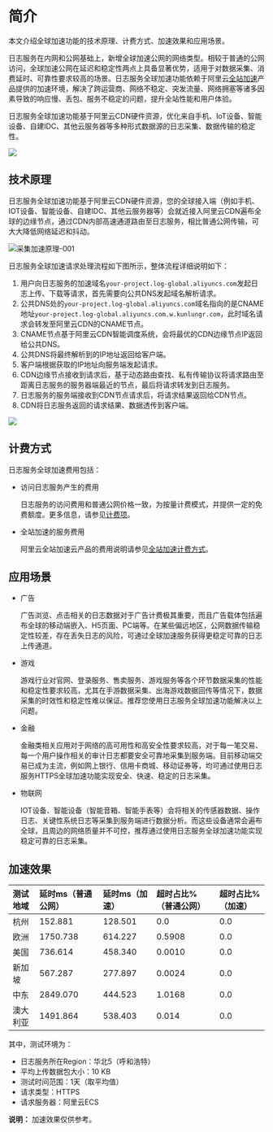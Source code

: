 # 简介

本文介绍全球加速功能的技术原理、计费方式、加速效果和应用场景。

日志服务在内网和公网基础上，新增全球加速公网的网络类型。相较于普通的公网访问，全球加速公网在延迟和稳定性两点上具备显著优势，适用于对数据采集、消费延时、可靠性要求较高的场景。日志服务全球加速功能依赖于阿里云[全站加速](https://www.aliyun.com/product/dcdn)产品提供的加速环境，解决了跨运营商、网络不稳定、突发流量、网络拥塞等诸多因素导致的响应慢、丢包、服务不稳定的问题，提升全站性能和用户体验。

日志服务全球加速功能基于阿里云CDN硬件资源，优化来自手机、IoT设备、智能设备、自建IDC、其他云服务器等多种形式数据源的日志采集、数据传输的稳定性。

![](https://static-aliyun-doc.oss-accelerate.aliyuncs.com/assets/img/zh-CN/5920559951/p8060.png)

## 技术原理

日志服务全球加速功能基于阿里云CDN硬件资源，您的全球接入端（例如手机、IOT设备、智能设备、自建IDC、其他云服务器等）会就近接入阿里云CDN遍布全球的边缘节点，通过CDN内部高速通道路由至日志服务，相比普通公网传输，可大大降低网络延迟和抖动。

![采集加速原理-001](https://static-aliyun-doc.oss-accelerate.aliyuncs.com/assets/img/zh-CN/5920559951/p94571.png)

日志服务全球加速请求处理流程如下图所示，整体流程详细说明如下：

1.  用户向日志服务的加速域名`your-project.log-global.aliyuncs.com`发起日志上传、下载等请求，首先需要向公共DNS发起域名解析请求。
2.  公共DNS处的`your-project.log-global.aliyuncs.com`域名指向的是CNAME地址`your-project.log-global.aliyuncs.com.w.kunlungr.com`，此时域名请求会转发至阿里云CDN的CNAME节点。
3.  CNAME节点基于阿里云CDN智能调度系统，会将最优的CDN边缘节点IP返回给公共DNS。
4.  公共DNS将最终解析到的IP地址返回给客户端。
5.  客户端根据获取的IP地址向服务端发起请求。
6.  CDN边缘节点接收到请求后，基于动态路由查找、私有传输协议将请求路由至距离日志服务的服务器端最近的节点，最后将请求转发到日志服务。
7.  日志服务的服务端接收到CDN节点请求后，将请求结果返回给CDN节点。
8.  CDN将日志服务返回的请求结果、数据透传到客户端。

![](https://static-aliyun-doc.oss-accelerate.aliyuncs.com/assets/img/zh-CN/5920559951/p8062.png)

## 计费方式

日志服务全球加速费用包括：

-   访问日志服务产生的费用

    日志服务的访问费用和普通公网价格一致，为按量计费模式，并提供一定的免费额度。更多信息，请参见[计费项](/cn.zh-CN/产品计费/计费项.md)。

-   全站加速的服务费用

    阿里云全站加速云产品的费用说明请参见[全站加速计费方式](https://www.aliyun.com/price/product?spm=5176.197032.1035646.btn4.10725df1wi3RBN#/dcdn/detail)。


## 应用场景

-   广告

    广告浏览、点击相关的日志数据对于广告计费极其重要，而且广告载体包括遍布全球的移动端嵌入、H5页面、PC端等。在某些偏远地区，公网数据传输稳定性较差，存在丢失日志的风险，可通过全球加速服务获得更稳定可靠的日志上传通道。

-   游戏

    游戏行业对官网、登录服务、售卖服务、游戏服务等各个环节数据采集的性能和稳定性要求较高，尤其在手游数据采集、出海游戏数据回传等情况下，数据采集的时效性和稳定性难以保证。推荐您使用日志服务全球加速功能解决以上问题。

-   金融

    金融类相关应用对于网络的高可用性和高安全性要求较高，对于每一笔交易、每一个用户操作相关的审计日志都要安全可靠地采集到服务端。目前移动端交易已成为主流，例如网上银行、信用卡商城、移动证券等，均可通过使用日志服务HTTPS全球加速功能实现安全、快速、稳定的日志采集。

-   物联网

    IOT设备、智能设备（智能音箱、智能手表等）会将相关的传感器数据、操作日志、关键性系统日志等采集到服务端进行数据分析。而这些设备通常会遍布全球，且周边的网络质量并不可控，推荐通过使用日志服务全球加速功能实现稳定可靠的日志采集。


## 加速效果

|测试地域|延时ms（普通公网）|延时ms（加速）|超时占比%（普通公网）|超时占比%（加速）|
|:---|:---------|:-------|:----------|:--------|
|杭州|152.881|128.501|0.0|0.0|
|欧洲|1750.738|614.227|0.5908|0.0|
|美国|736.614|458.340|0.0010|0.0|
|新加坡|567.287|277.897|0.0024|0.0|
|中东|2849.070|444.523|1.0168|0.0|
|澳大利亚|1491.864|538.403|0.014|0.0|

其中，测试环境为：

-   日志服务所在Region：华北5（呼和浩特）
-   平均上传数据包大小：10 KB
-   测试时间范围：1天（取平均值）
-   请求类型：HTTPS
-   请求服务器：阿里云ECS

**说明：** 加速效果仅供参考。


